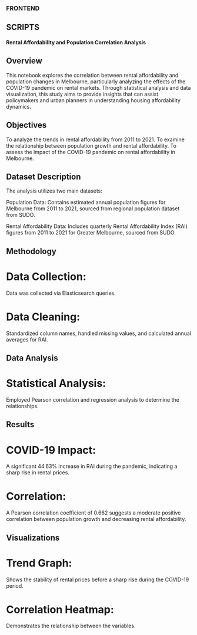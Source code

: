 ### FRONTEND





## SCRIPTS

#### Rental Affordability and Population Correlation Analysis

## Overview

This notebook explores the correlation between rental affordability and population changes in Melbourne, particularly analyzing the effects of the COVID-19 pandemic on rental markets. Through statistical analysis and data visualization, this study aims to provide insights that can assist policymakers and urban planners in understanding housing affordability dynamics.

## Objectives

To analyze the trends in rental affordability from 2011 to 2021.
To examine the relationship between population growth and rental affordability.
To assess the impact of the COVID-19 pandemic on rental affordability in Melbourne.

## Dataset Description

The analysis utilizes two main datasets:

Population Data: Contains estimated annual population figures for Melbourne from 2011 to 2021, sourced from regional population dataset from SUDO.

Rental Affordability Data: Includes quarterly Rental Affordability Index (RAI) figures from 2011 to 2021 for Greater Melbourne, sourced from SUDO.

## Methodology

# Data Collection: 

Data was collected via Elasticsearch queries.

# Data Cleaning: 

Standardized column names, handled missing values, and calculated annual averages for RAI.

## Data Analysis

# Statistical Analysis: 

Employed Pearson correlation and regression analysis to determine the relationships.

## Results

# COVID-19 Impact: 

A significant 44.63% increase in RAI during the pandemic, indicating a sharp rise in rental prices.

# Correlation: 

A Pearson correlation coefficient of 0.662 suggests a moderate positive correlation between population growth and decreasing rental affordability.

## Visualizations

# Trend Graph: 

Shows the stability of rental prices before a sharp rise during the COVID-19 period.

# Correlation Heatmap: 

Demonstrates the relationship between the variables.
